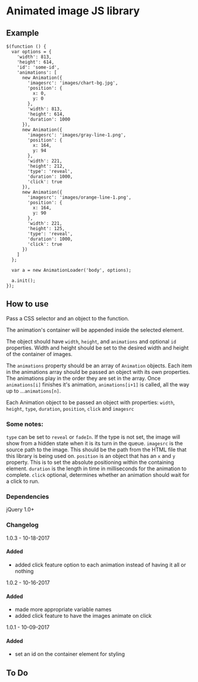 # Animated image JS library
## Example
    $(function () {
      var options = {
        'width': 813,
        'height': 614,
        'id': 'some-id',
        'animations': [
          new Animation({
            'imagesrc': 'images/chart-bg.jpg',
            'position': {
              x: 0,
              y: 0
            },
            'width': 813,
            'height': 614,
            'duration': 1000
          }),
          new Animation({
            'imagesrc': 'images/gray-line-1.png',
            'position': {
              x: 164,
              y: 94
            },
            'width': 221,
            'height': 212,
            'type': 'reveal',
            'duration': 1000,
            'click': true
          }),
          new Animation({
            'imagesrc': 'images/orange-line-1.png',
            'position': {
              x: 164,
              y: 90
            },
            'width': 221,
            'height': 125,
            'type': 'reveal',
            'duration': 1000,
            'click': true
          })
        ]
      };

      var a = new AnimationLoader('body', options);

      a.init();
    });
## How to use

Pass a CSS selector and an object to the function.

The animation's container will be appended inside the selected element.

The object should have `width`, `height`, and `animations` and optional `id` properties. Width and height should be set to the desired width and height of the container of images.

The `animations` property should be an array of `Animation` objects. Each item in the animations array should be passed an object with its own properties. The animations play in the order they are set in the array. Once `animations[i]` finishes it's animation, `animations[i+1]` is called, all the way up to ...`animations[n]`.

Each Animation object to be passed an object with properties:
  `width`, `height`, `type`, `duration`, `position`, `click` and `imagesrc`

### Some notes:

  `type` can be set to `reveal` or `fadeIn`. If the type is not set, the image will show from a hidden state when it is its turn in the queue.
  `imagesrc` is the source path to the image. This should be the path from the HTML file that this library is being used on.
  `position` is an object that has an `x` and `y` property. This is to set the absolute positioning within the containing element.
  `duration` is the length in time in milliseconds for the animation to complete.
  `click` optional, determines whether an animation should wait for a click to run.

### Dependencies

jQuery 1.0+

### Changelog

1.0.3 - 10-18-2017
#### Added
- added click feature option to each animation instead of having it all or nothing

1.0.2 - 10-16-2017
#### Added
- made more appropriate variable names
- added click feature to have the images animate on click

1.0.1 - 10-09-2017
#### Added
- set an id on the container element for styling

## To Do
